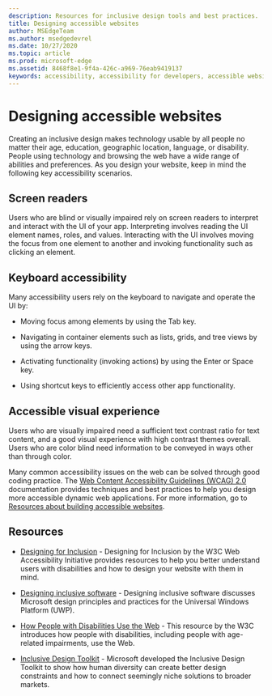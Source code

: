 ```yaml
---
description: Resources for inclusive design tools and best practices.
title: Designing accessible websites
author: MSEdgeTeam
ms.author: msedgedevrel
ms.date: 10/27/2020
ms.topic: article
ms.prod: microsoft-edge
ms.assetid: 8468f8e1-9f4a-426c-a969-76eab9419137
keywords: accessibility, accessibility for developers, accessible websites, edge, web development, ARIA, developer, UIA, UI Automation
---
```

# Designing accessible websites

Creating an inclusive design makes technology usable by all people no matter their age, education, geographic location, language, or disability.  People using technology and browsing the web have a wide range of abilities and preferences.  As you design your website, keep in mind the following key accessibility scenarios.


<!-- ====================================================================== -->
## Screen readers

Users who are blind or visually impaired rely on screen readers to interpret and interact with the UI of your app.  Interpreting involves reading the UI element names, roles, and values.  Interacting with the UI involves moving the focus from one element to another and invoking functionality such as clicking an element.


<!-- ====================================================================== -->
## Keyboard accessibility

Many accessibility users rely on the keyboard to navigate and operate the UI by:

*  Moving focus among elements by using the Tab key.

*  Navigating in container elements such as lists, grids, and tree views by using the arrow keys.

*  Activating functionality (invoking actions) by using the Enter or Space key.

*  Using shortcut keys to efficiently access other app functionality.


<!-- ====================================================================== -->
## Accessible visual experience

Users who are visually impaired need a sufficient text contrast ratio for text content, and a good visual experience with high contrast themes overall.  Users who are color blind need information to be conveyed in ways other than through color.

Many common accessibility issues on the web can be solved through good coding practice.  The [Web Content Accessibility Guidelines (WCAG) 2.0](https://www.w3.org/TR/WCAG20) documentation provides techniques and best practices to help you design more accessible dynamic web applications.  For more information, go to [Resources about building accessible websites](./build/index.md).


<!-- ====================================================================== -->
## Resources

*  [Designing for Inclusion](https://w3.org/WAI/users/Overview.html) - Designing for Inclusion by the W3C Web Accessibility Initiative provides resources to help you better understand users with disabilities and how to design your website with them in mind.

*  [Designing inclusive software](https://msdn.microsoft.com/windows/uwp/accessibility/designing-inclusive-software) - Designing inclusive software discusses Microsoft design principles and practices for the Universal Windows Platform (UWP).

*  [How People with Disabilities Use the Web](https://www.w3.org/WAI/intro/people-use-web/Overview.html) - This resource by the W3C introduces how people with disabilities, including people with age-related impairments, use the Web.

*  [Inclusive Design Toolkit](https://www.microsoft.com/design/practice#howwemake-section) - Microsoft developed the Inclusive Design Toolkit to show how human diversity can create better design constraints and how to connect seemingly niche solutions to broader markets.
